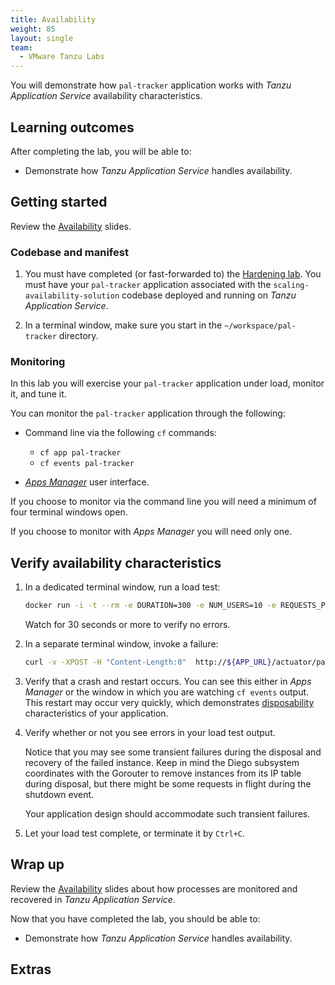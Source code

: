 ```yaml
---
title: Availability
weight: 85
layout: single
team:
  - VMware Tanzu Labs
---
```


You will demonstrate how `pal-tracker` application
works with *Tanzu Application Service* availability characteristics.

## Learning outcomes

After completing the lab, you will be able to:

- Demonstrate how *Tanzu Application Service* handles availability.

## Getting started

Review the
[Availability](https://docs.google.com/presentation/d/1FmUnMpbKKqnIH0y4CxDjB7Vzn7nY0hiGaWngYN6F1oU/present#slide=id.ge9cac6b40d_0_0)
slides.

### Codebase and manifest

1.  You must have completed (or fast-forwarded to) the
    [Hardening lab](../harden/).
    You must have your `pal-tracker` application associated with the
    `scaling-availability-solution` codebase deployed and running on
    *Tanzu Application Service*.

1.  In a terminal window,
    make sure you start in the `~/workspace/pal-tracker` directory.

### Monitoring

In this lab you will exercise your `pal-tracker` application under load,
monitor it,
and tune it.

You can monitor the `pal-tracker` application through the following:

-   Command line via the following `cf` commands:

    - `cf app pal-tracker`
    - `cf events pal-tracker`

-   [*Apps Manager*](https://docs.pivotal.io/application-service/2-11/console/dev-console.html)
    user interface.

If you choose to monitor via the command line you will need a minimum of
four terminal windows open.

If you choose to monitor with *Apps Manager* you will need only one.

## Verify availability characteristics

1.  In a dedicated terminal window,
    run a load test:

    ```bash
    docker run -i -t --rm -e DURATION=300 -e NUM_USERS=10 -e REQUESTS_PER_SECOND=5 -e URL=http://pal-tracker-${UNIQUE_IDENTIFIER}.${DOMAIN} pivotaleducation/loadtest
    ```

    Watch for 30 seconds or more to verify no errors.

1.  In a separate terminal window,
    invoke a failure:

    ```bash
    curl -v -XPOST -H "Content-Length:0"  http://${APP_URL}/actuator/palTrackerFailure
    ```

1.  Verify that a crash and restart occurs.
    You can see this either in *Apps Manager* or
    the window in which you are watching `cf events` output.
    This restart may occur very quickly, which demonstrates
    [disposability](https://12factor.net/disposability)
    characteristics of your application.

1.  Verify whether or not you see errors in your load test output.

    Notice that you may see some transient failures during the disposal
    and recovery of the failed instance.
    Keep in mind the Diego subsystem coordinates with the Gorouter to
    remove instances from its IP table during disposal,
    but there might be some requests in flight during the shutdown
    event.

    Your application design should accommodate such transient
    failures.

1.  Let your load test complete,
    or terminate it by `Ctrl+C`.

## Wrap up

Review the
[Availability](https://docs.google.com/presentation/d/1FmUnMpbKKqnIH0y4CxDjB7Vzn7nY0hiGaWngYN6F1oU/present#slide=id.ge9cac6b40d_0_0)
slides about how processes are monitored and recovered in
*Tanzu Application Service*.

Now that you have completed the lab, you should be able to:

- Demonstrate how *Tanzu Application Service* handles availability.

## Extras
